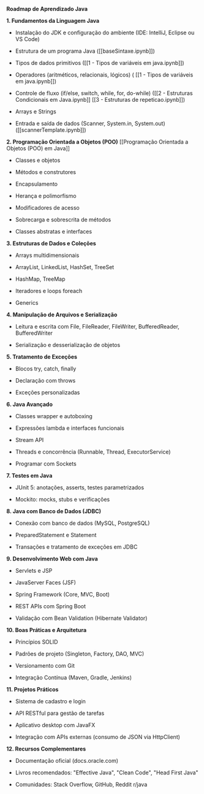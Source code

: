 **Roadmap de Aprendizado Java**

**1. Fundamentos da Linguagem Java**

- Instalação do JDK e configuração do ambiente (IDE: IntelliJ, Eclipse ou VS Code)
    
- Estrutura de um programa Java ([[baseSintaxe.ipynb]])
    
- Tipos de dados primitivos ([[1 - Tipos de variáveis em java.ipynb]])
    
- Operadores (aritméticos, relacionais, lógicos) ( [[1 - Tipos de variáveis em java.ipynb]])
    
- Controle de fluxo (if/else, switch, while, for, do-while) ([[2 - Estruturas Condicionais em Java.ipynb]] [[3 - Estruturas de repeticao.ipynb]])
    
- Arrays e Strings
    
- Entrada e saída de dados (Scanner, System.in, System.out) ([[scannerTemplate.ipynb]])
    

**2. Programação Orientada a Objetos (POO)** [[Programação Orientada a Objetos (POO) em Java]]

- Classes e objetos
    
- Métodos e construtores
    
- Encapsulamento
    
- Herança e polimorfismo
    
- Modificadores de acesso
    
- Sobrecarga e sobrescrita de métodos
    
- Classes abstratas e interfaces
    

**3. Estruturas de Dados e Coleções**

- Arrays multidimensionais
    
- ArrayList, LinkedList, HashSet, TreeSet
    
- HashMap, TreeMap
    
- Iteradores e loops foreach
    
- Generics
    

**4. Manipulação de Arquivos e Serialização**

- Leitura e escrita com File, FileReader, FileWriter, BufferedReader, BufferedWriter
    
- Serialização e desserialização de objetos
    

**5. Tratamento de Exceções**

- Blocos try, catch, finally
    
- Declaração com throws
    
- Exceções personalizadas
    

**6. Java Avançado**

- Classes wrapper e autoboxing
    
- Expressões lambda e interfaces funcionais
    
- Stream API
    
- Threads e concorrência (Runnable, Thread, ExecutorService)
    
- Programar com Sockets
    

**7. Testes em Java**

- JUnit 5: anotações, asserts, testes parametrizados
    
- Mockito: mocks, stubs e verificações
    

**8. Java com Banco de Dados (JDBC)**

- Conexão com banco de dados (MySQL, PostgreSQL)
    
- PreparedStatement e Statement
    
- Transações e tratamento de exceções em JDBC
    

**9. Desenvolvimento Web com Java**

- Servlets e JSP
    
- JavaServer Faces (JSF)
    
- Spring Framework (Core, MVC, Boot)
    
- REST APIs com Spring Boot
    
- Validação com Bean Validation (Hibernate Validator)
    

**10. Boas Práticas e Arquitetura**

- Princípios SOLID
    
- Padrões de projeto (Singleton, Factory, DAO, MVC)
    
- Versionamento com Git
    
- Integração Contínua (Maven, Gradle, Jenkins)
    

**11. Projetos Práticos**

- Sistema de cadastro e login
    
- API RESTful para gestão de tarefas
    
- Aplicativo desktop com JavaFX
    
- Integração com APIs externas (consumo de JSON via HttpClient)
    

**12. Recursos Complementares**

- Documentação oficial (docs.oracle.com)
    
- Livros recomendados: "Effective Java", "Clean Code", "Head First Java"
    
- Comunidades: Stack Overflow, GitHub, Reddit r/java
